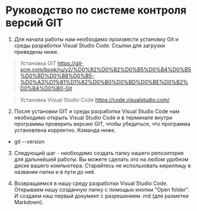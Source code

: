 # Руководство по системе контроля версий GIT

1. Для начала работы нам необходимо произвести установку Git и среды разработки Visual Studio Code. Ссылки для загрузки приведены ниже.

> Установка GIT
<https://git-scm.com/book/ru/v2/%D0%92%D0%B2%D0%B5%D0%B4%D0%B5%D0%BD%D0%B8%D0%B5-%D0%A3%D1%81%D1%82%D0%B0%D0%BD%D0%BE%D0%B2%D0%BA%D0%B0-Git>

> Установка Visual Studio Code
<https://code.visualstudio.com/>


2. После установки GIT и среды разработки Visual Studio Code нам необходимо открыть Visual Studio Code и в терминале внутри программы проверить версию GIT, чтобы убедиться, что программа установлена корректно. Команда ниже.

 - git --version

3. Следующий шаг - необходимо создать папку нашего репозитория для дальнейшей работы. Вы можете сделать это на любом удобном диске вашего компьютера. Старайтесь не использовать кириллицу в названии папки и в пути до неё.

4. Возвращаемся в нашу среду разработки Visual Studio Code. Открываем нашу созданную папку с помощью кнопки "Open folder". И создаем наш первый документ с разрешением .md (для разметки Markdown).